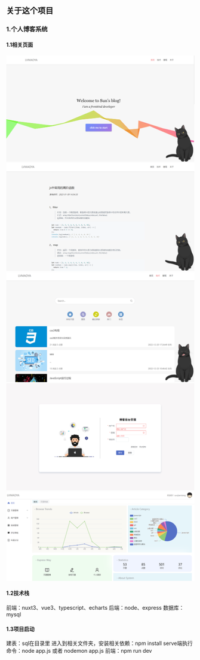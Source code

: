 ## 关于这个项目
### 1.个人博客系统
#### 1.1相关页面
 ![首页](./images/image_h.png)
 ![详情页](./images/image_d.png)
 ![博客页](./images/image_s.png)
 ![后台登陆](./images/image_b.png)
 ![后台详情](./images/image_b_h.png)

#### 1.2技术栈
  前端：nuxt3、vue3、typescript、echarts
  后端：node、express
  数据库：mysql
    
#### 1.3项目启动
   建表：sql在目录里
   进入到相关文件夹，安装相关依赖：npm install
   serve端执行命令：node app.js 或者 nodemon app.js 
   前端：npm run dev

